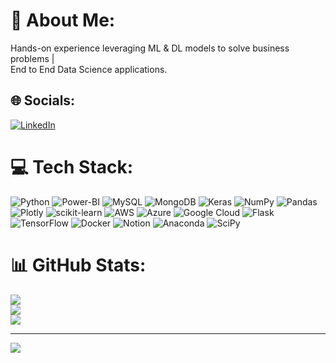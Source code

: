 # 💫 About Me:
Hands-on experience leveraging ML & DL models to solve business problems | <br>End to End Data Science applications. 


## 🌐 Socials:
[![LinkedIn](https://img.shields.io/badge/LinkedIn-%230077B5.svg?logo=linkedin&logoColor=white)](https://www.linkedin.com/in/vkas-rajpurohit/) 

# 💻 Tech Stack:
![Python](https://img.shields.io/badge/python-3670A0?style=flat&logo=python&logoColor=ffdd54) ![Power-BI](https://github.com/VkasRajpurohit/MongoDB/assets/82312234/8f87289b-cc57-4246-b2b9-4b17a9b9342a) ![MySQL](https://img.shields.io/badge/mysql-%2300f.svg?style=flat&logo=mysql&logoColor=white) ![MongoDB](https://img.shields.io/badge/MongoDB-%234ea94b.svg?style=flat&logo=mongodb&logoColor=white) ![Keras](https://img.shields.io/badge/Keras-%23D00000.svg?style=flat&logo=Keras&logoColor=white) ![NumPy](https://img.shields.io/badge/numpy-%23013243.svg?style=flat&logo=numpy&logoColor=white) ![Pandas](https://img.shields.io/badge/pandas-%23150458.svg?style=flat&logo=pandas&logoColor=white) ![Plotly](https://img.shields.io/badge/Plotly-%233F4F75.svg?style=flat&logo=plotly&logoColor=white) ![scikit-learn](https://img.shields.io/badge/scikit--learn-%23F7931E.svg?style=flat&logo=scikit-learn&logoColor=white) ![AWS](https://img.shields.io/badge/AWS-%23FF9900.svg?style=flat&logo=amazon-aws&logoColor=white) ![Azure](https://img.shields.io/badge/azure-%230072C6.svg?style=flat&logo=azure-devops&logoColor=white) ![Google Cloud](https://img.shields.io/badge/Google%20Cloud-%234285F4.svg?style=flat&logo=google-cloud&logoColor=white) ![Flask](https://img.shields.io/badge/flask-%23000.svg?style=flat&logo=flask&logoColor=white) ![TensorFlow](https://img.shields.io/badge/TensorFlow-%23FF6F00.svg?style=flat&logo=TensorFlow&logoColor=white) ![Docker](https://img.shields.io/badge/docker-%230db7ed.svg?style=flat&logo=docker&logoColor=white) ![Notion](https://img.shields.io/badge/Notion-%23000000.svg?style=flat&logo=notion&logoColor=white) ![Anaconda](https://img.shields.io/badge/Anaconda-%2344A833.svg?style=flat&logo=anaconda&logoColor=white) ![SciPy](https://img.shields.io/badge/SciPy-%230C55A5.svg?style=flat&logo=scipy&logoColor=%white)
# 📊 GitHub Stats:
![](https://github-readme-stats.vercel.app/api?username=VkasRajpurohit&theme=omni&hide_border=false&include_all_commits=true&count_private=true)<br/>
![](https://github-readme-streak-stats.herokuapp.com/?user=VkasRajpurohit&theme=omni&hide_border=false)<br/>
![](https://github-readme-stats.vercel.app/api/top-langs/?username=VkasRajpurohit&theme=omni&hide_border=false&include_all_commits=true&count_private=true&layout=compact)


---
[![](https://visitcount.itsvg.in/api?id=VkasRajpurohit&icon=5&color=5)](https://visitcount.itsvg.in)

<!-- Proudly created with GPRM ( https://gprm.itsvg.in ) -->
